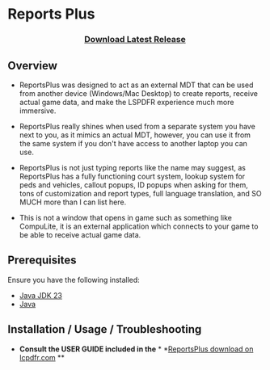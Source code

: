 # Reports Plus

<h3 align="center">
    <a href="https://github.com/Guess1m/ReportsPlus/releases">Download Latest Release</a>
</h3>

## Overview

- ReportsPlus was designed to act as an external MDT that can be used from another device (Windows/Mac Desktop) to
  create reports, receive actual game data, and make the LSPDFR experience much more immersive.

- ReportsPlus really shines when used from a separate system you have next to you, as it mimics an actual MDT, however,
  you can use it from the same system if you don't have access to another laptop you can use.

- ReportsPlus is not just typing reports like the name may suggest, as ReportsPlus has a fully functioning court system,
  lookup system for peds and vehicles, callout popups, ID popups when asking for them, tons of customization and report
  types, full language translation, and SO MUCH more than I can list here.

- This is not a window that opens in game such as something like CompuLite, it is an external application which connects
  to your game to be able to receive actual game data.

## Prerequisites

Ensure you have the following installed:

- [Java JDK 23](https://www.oracle.com/java/technologies/downloads/)
- [Java](https://www.java.com/en/download/)

## Installation / Usage / Troubleshooting

- **Consult the USER GUIDE included in the** \* \*[ReportsPlus download on lcpdfr.com](https://www.lcpdfr.com/downloads/gta5mods/scripts/46968-reportsplus-report-manager-new-court-system-pedveh-lookup/)
  \*\*
